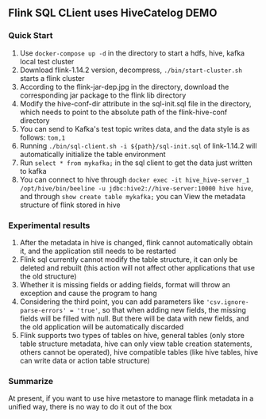 ## Flink SQL CLient uses HiveCatelog DEMO

### Quick Start
1. Use `docker-compose up -d` in the directory to start a hdfs, hive, kafka local test cluster
2. Download flink-1.14.2 version, decompress, `./bin/start-cluster.sh` starts a flink cluster
3. According to the flink-jar-dep.jpg in the directory, download the corresponding jar package to the flink lib directory
4. Modify the hive-conf-dir attribute in the sql-init.sql file in the directory, which needs to point to the absolute path of the flink-hive-conf directory
5. You can send to Kafka's test topic writes data, and the data style is as follows: `tom,1`
6. Running `./bin/sql-client.sh -i ${path}/sql-init.sql` of link-1.14.2 will automatically initialize the table environment
7. Run `select * from mykafka;` in the sql client to get the data just written to kafka
8. You can connect to hive through `docker exec -it hive_hive-server_1 /opt/hive/bin/beeline -u jdbc:hive2://hive-server:10000 hive hive`, and through `show create table mykafka;` you can View the metadata structure of flink stored in hive

### Experimental results
1. After the metadata in hive is changed, flink cannot automatically obtain it, and the application still needs to be restarted
2. Flink sql currently cannot modify the table structure, it can only be deleted and rebuilt (this action will not affect other applications that use the old structure)
3. Whether it is missing fields or adding fields, format will throw an exception and cause the program to hang
4. Considering the third point, you can add parameters like `'csv.ignore-parse-errors' = 'true'`, so that when adding new fields, the missing fields will be filled with null. But there will be data with new fields, and the old application will be automatically discarded
5. Flink supports two types of tables on hive, general tables (only store table structure metadata, hive can only view table creation statements, others cannot be operated), hive compatible tables (like hive tables, hive can write data or action table structure)

### Summarize
At present, if you want to use hive metastore to manage flink metadata in a unified way, there is no way to do it out of the box